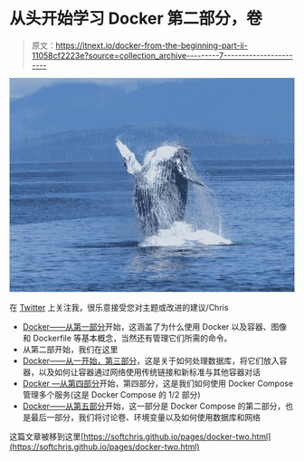 # 从头开始学习 Docker 第二部分，卷

> 原文：<https://itnext.io/docker-from-the-beginning-part-ii-11058cf2223e?source=collection_archive---------7----------------------->

![](img/9f9a242c57b247f231261c8b9846db17.png)

在 [Twitter](https://twitter.com/chris_noring) 上关注我，很乐意接受您对主题或改进的建议/Chris

*   [Docker——从第一部分](https://softchris.github.io/pages/docker-one.html)开始，这涵盖了为什么使用 Docker 以及容器、图像和 Dockerfile 等基本概念，当然还有管理它们所需的命令。
*   从第二部开始，我们在这里
*   [Docker——从一开始，第三部分](https://softchris.github.io/pages/docker-three.html)，这是关于如何处理数据库，将它们放入容器，以及如何让容器通过网络使用传统链接和新标准与其他容器对话
*   [Docker —从第四部分](https://softchris.github.io/pages/docker-four.html)开始，第四部分，这是我们如何使用 Docker Compose 管理多个服务(这是 Docker Compose 的 1/2 部分)
*   [Docker——从第五部分](https://softchris.github.io/pages/docker-five.html)开始，这一部分是 Docker Compose 的第二部分，也是最后一部分，我们将讨论卷、环境变量以及如何使用数据库和网络

这篇文章被移到这里[https://softchris.github.io/pages/docker-two.html](https://softchris.github.io/pages/docker-two.html)